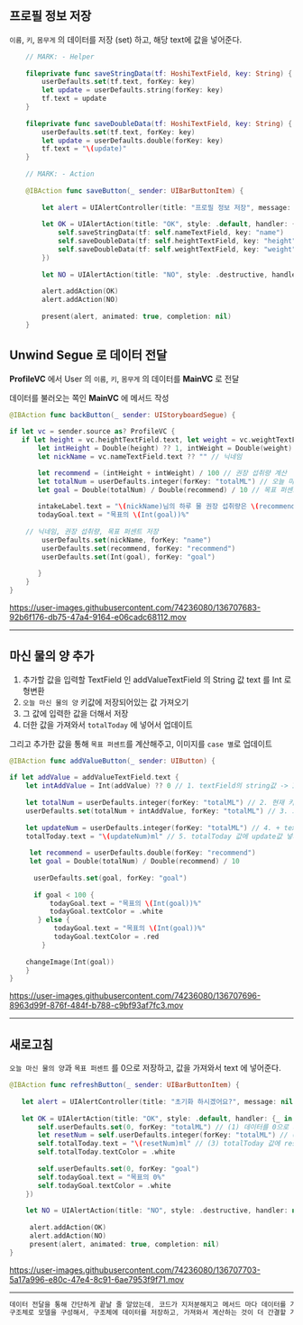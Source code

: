 ## 프로필 정보 저장

`이름`, `키`, `몸무게` 의 데이터를 저장 (set) 하고, 해당 text에 값을 넣어준다.

```swift
    // MARK: - Helper
    
    fileprivate func saveStringData(tf: HoshiTextField, key: String) {
        userDefaults.set(tf.text, forKey: key)
        let update = userDefaults.string(forKey: key)
        tf.text = update
    }
    
    fileprivate func saveDoubleData(tf: HoshiTextField, key: String) {
        userDefaults.set(tf.text, forKey: key)
        let update = userDefaults.double(forKey: key)
        tf.text = "\(update)"
    }
    
    // MARK: - Action
    
    @IBAction func saveButton(_ sender: UIBarButtonItem) {
        
        let alert = UIAlertController(title: "프로필 정보 저장", message: nil, preferredStyle: .alert)
        
        let OK = UIAlertAction(title: "OK", style: .default, handler: {_ in
            self.saveStringData(tf: self.nameTextField, key: "name")
            self.saveDoubleData(tf: self.heightTextField, key: "height")
            self.saveDoubleData(tf: self.weightTextField, key: "weight")
        })
        
        let NO = UIAlertAction(title: "NO", style: .destructive, handler: nil)
        
        alert.addAction(OK)
        alert.addAction(NO)
        
        present(alert, animated: true, completion: nil)
    }
```

## Unwind Segue 로 데이터 전달

**ProfileVC** 에서 User 의 `이름`, `키`, `몸무게` 의 데이터를 **MainVC** 로 전달

데이터를 불러오는 쪽인 **MainVC** 에 메서드 작성

```swift
@IBAction func backButton(_ sender: UIStoryboardSegue) {
        
if let vc = sender.source as? ProfileVC {
   if let height = vc.heightTextField.text, let weight = vc.weightTextField.text {
       let intHeight = Double(height) ?? 1, intWeight = Double(weight) ?? 1
       let nickName = vc.nameTextField.text ?? "" // 닉네임

       let recommend = (intHeight + intWeight) / 100 // 권장 섭취량 계산
       let totalNum = userDefaults.integer(forKey: "totalML") // 오늘 마신 양 가져오기
       let goal = Double(totalNum) / Double(recommend) / 10 // 목표 퍼센트 계산
                
       intakeLabel.text = "\(nickName)님의 하루 물 권장 섭취량은 \(recommend)L 입니다."
       todayGoal.text = "목표의 \(Int(goal))%"
       
	// 닉네임, 권장 섭취량, 목표 퍼센트 저장
        userDefaults.set(nickName, forKey: "name")
        userDefaults.set(recommend, forKey: "recommend")
        userDefaults.set(Int(goal), forKey: "goal")
             
       }
    }
}
```

https://user-images.githubusercontent.com/74236080/136707683-92b6f176-db75-47a4-9164-e06cadc68112.mov

---

## 마신 물의 양 추가

1. 추가할 값을 입력할 TextField 인 addValueTextField 의 String 값 text 를 Int 로 형변환
2. `오늘 마신 물의 양` 키값에 저장되어있는 값 가져오기
3. 그 값에 입력한 값을 더해서 저장
4. 더한 값을 가져와서 `totalToday` 에 넣어서 업데이트

그리고 추가한 값을 통해 `목표 퍼센트`를 계산해주고, 이미지를 `case 별`로 업데이트

```swift
@IBAction func addValueButton(_ sender: UIButton) {
        
if let addValue = addValueTextField.text {
    let intAddValue = Int(addValue) ?? 0 // 1. textField의 string값 -> Int로 형변환
            
    let totalNum = userDefaults.integer(forKey: "totalML") // 2. 현재 키값에 저장되어있는 값 가져오기
    userDefaults.set(totalNum + intAddValue, forKey: "totalML") // 3. 그 값에 + textField 값 저장
            
    let updateNum = userDefaults.integer(forKey: "totalML") // 4. + textField 값 가져오기
    totalToday.text = "\(updateNum)ml" // 5. totalToday 값에 update값 넣기
            
     let recommend = userDefaults.double(forKey: "recommend")
     let goal = Double(totalNum) / Double(recommend) / 10
            
      userDefaults.set(goal, forKey: "goal")
            
      if goal < 100 {
          todayGoal.text = "목표의 \(Int(goal))%"
          todayGoal.textColor = .white
       } else {
           todayGoal.text = "목표의 \(Int(goal))%"
           todayGoal.textColor = .red
        }
            
	changeImage(Int(goal))
    }
}
```

https://user-images.githubusercontent.com/74236080/136707696-8963d99f-876f-484f-b788-c9bf93af7fc3.mov

---

## 새로고침

`오늘 마신 물의 양`과 `목표 퍼센트` 를 0으로 저장하고, 값을 가져와서 text 에 넣어준다.

```swift
@IBAction func refreshButton(_ sender: UIBarButtonItem) {
        
   let alert = UIAlertController(title: "초기화 하시겠어요?", message: nil, preferredStyle: .alert)
        
   let OK = UIAlertAction(title: "OK", style: .default, handler: {_ in
       self.userDefaults.set(0, forKey: "totalML") // (1) 데이터를 0으로 저장
       let resetNum = self.userDefaults.integer(forKey: "totalML") // (2) 값을 가져와서
       self.totalToday.text = "\(resetNum)ml" // (3) totalToday 값에 reset값 넣기
       self.totalToday.textColor = .white
            
       self.userDefaults.set(0, forKey: "goal")
       self.todayGoal.text = "목표의 0%"
       self.todayGoal.textColor = .white
    })
        
    let NO = UIAlertAction(title: "NO", style: .destructive, handler: nil)
        
     alert.addAction(OK)
     alert.addAction(NO)
     present(alert, animated: true, completion: nil)
}
```

https://user-images.githubusercontent.com/74236080/136707703-5a17a996-e80c-47e4-8c91-6ae7953f9f71.mov

---

```swift
데이터 전달을 통해 간단하게 끝날 줄 알았는데, 코드가 지저분해지고 메서드 마다 데이터를 가져다 쓰기 위해 각 키값의 데이터를 가져와야해서 복잡해졌다.
구조체로 모델을 구성해서, 구조체에 데이터를 저장하고, 가져와서 계산하는 것이 더 간결할 거 같다.
```
